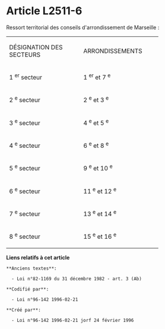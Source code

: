 # Article L2511-6

Ressort territorial des conseils d'arrondissement de Marseille :

<table>
  <tbody>
    <tr>
      <td width="184">

DÉSIGNATION DES SECTEURS

</td>
      <td width="194">

ARRONDISSEMENTS

</td>
    </tr>
    <tr>
      <td valign="top" width="184">

1
          <sup>er</sup> secteur

</td>
      <td width="194" valign="top">

1
          <sup>er</sup> et 7
          <sup>e</sup>

</td>
    </tr>
    <tr>
      <td width="184" valign="top">

2
          <sup>e</sup> secteur

</td>
      <td width="194" valign="top">

2
          <sup>e</sup> et 3
          <sup>e</sup>

</td>
    </tr>
    <tr>
      <td valign="top" width="184">

3
          <sup>e</sup> secteur

</td>
      <td valign="top" width="194">

4
          <sup>e</sup> et 5
          <sup>e</sup>

</td>
    </tr>
    <tr>
      <td valign="top" width="184">

4
          <sup>e</sup> secteur

</td>
      <td valign="top" width="194">

6
          <sup>e</sup> et 8
          <sup>e</sup>

</td>
    </tr>
    <tr>
      <td valign="top" width="184">

5
          <sup>e</sup> secteur

</td>
      <td width="194" valign="top">

9
          <sup>e</sup> et 10
          <sup>e</sup>

</td>
    </tr>
    <tr>
      <td valign="top" width="184">

6
          <sup>e</sup> secteur

</td>
      <td width="194" valign="top">

11
          <sup>e</sup> et 12
          <sup>e</sup>

</td>
    </tr>
    <tr>
      <td valign="top" width="184">

7
          <sup>e</sup> secteur

</td>
      <td width="194" valign="top">

13
          <sup>e</sup> et 14
          <sup>e</sup>

</td>
    </tr>
    <tr>
      <td valign="top" width="184">

8
          <sup>e</sup> secteur

</td>
      <td valign="top" width="194">

15
          <sup>e</sup> et 16
          <sup>e</sup>

</td>
    </tr>
  </tbody>
</table>

**Liens relatifs à cet article**

	**Anciens textes**:

	  - Loi n°82-1169 du 31 décembre 1982 - art. 3 (Ab)

	**Codifié par**:

	  - Loi n°96-142 1996-02-21

	**Créé par**:

	  - Loi n°96-142 1996-02-21 jorf 24 février 1996
